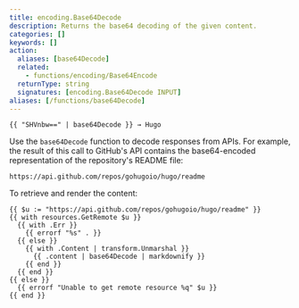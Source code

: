 ```yaml
---
title: encoding.Base64Decode
description: Returns the base64 decoding of the given content.
categories: []
keywords: []
action:
  aliases: [base64Decode]
  related:
    - functions/encoding/Base64Encode
  returnType: string
  signatures: [encoding.Base64Decode INPUT]
aliases: [/functions/base64Decode]
---
```


```go-html-template
{{ "SHVnbw==" | base64Decode }} → Hugo
```

Use the `base64Decode` function to decode responses from APIs. For example, the result of this call to GitHub's API contains the base64-encoded representation of the repository's README file:

```text
https://api.github.com/repos/gohugoio/hugo/readme
```

To retrieve and render the content:

```go-html-template
{{ $u := "https://api.github.com/repos/gohugoio/hugo/readme" }}
{{ with resources.GetRemote $u }}
  {{ with .Err }}
    {{ errorf "%s" . }}
  {{ else }}
    {{ with .Content | transform.Unmarshal }}
      {{ .content | base64Decode | markdownify }}
    {{ end }}
  {{ end }}
{{ else }}
  {{ errorf "Unable to get remote resource %q" $u }}
{{ end }}
```
